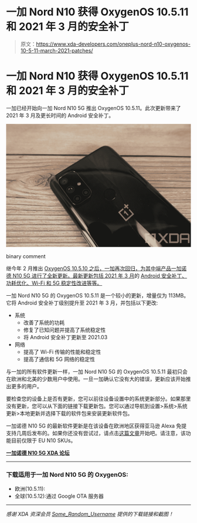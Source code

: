 # 一加 Nord N10 获得 OxygenOS 10.5.11 和 2021 年 3 月的安全补丁

> 原文：<https://www.xda-developers.com/oneplus-nord-n10-oxygenos-10-5-11-march-2021-patches/>

# 一加 Nord N10 获得 OxygenOS 10.5.11 和 2021 年 3 月的安全补丁

一加已经开始向一加 Nord N10 5G 推出 OxygenOS 10.5.11。此次更新带来了 2021 年 3 月及更长时间的 Android 安全补丁。

 <picture>![Black OnePlus Nord N10 5G on wooden background](img/b6408334c458a06cd95b7225578e13d7.png)</picture> 

binary comment

继今年 2 月推出 [OxygenOS 10.5.10 之后，一加再次回归，为其中端产品一加诺德 N10 5G 进行了全新更新。最新更新包括 2021 年 3 月](https://www.xda-developers.com/oneplus-nord-n10-oxygenos-10-5-10-feb-2021-security-patches/)的 [Android 安全补丁、功耗优化、Wi-Fi 和 5G 稳定性改进等等。](https://www.xda-developers.com/android-march-2021-security-update/)

一加 Nord N10 5G 的 OxygenOS 10.5.11 是一个较小的更新，增量仅为 113MB。它将 Android 安全补丁级别提升至 2021 年 3 月，并包括以下更改:

*   系统
    *   改善了系统的功耗
    *   修复了已知问题并提高了系统稳定性
    *   将 Android 安全补丁更新至 2021.03
*   网络
    *   提高了 Wi-Fi 传输的性能和稳定性
    *   提高了通信和 5G 网络的稳定性

与一加的所有软件更新一样，一加 Nord N10 5G 的 OxygenOS 10.5.11 最初只会在欧洲和北美的少数用户中使用。一旦一加确认它没有大的错误，更新应该开始推出更多的用户。

要检查您的设备上是否有更新，您可以前往设备设置中的系统更新部分。如果那里没有更新，您可以从下面的链接下载更新包。您可以通过导航到设置>系统>系统更新>本地更新并选择下载的软件包来安装更新软件包。

一加诺德 N10 5G 的最新软件更新是在该设备在欧洲地区获得亚马逊 Alexa 免提支持几周后发布的。如果你还没有尝试过，请点击[这篇文章](https://www.xda-developers.com/oneplus-nord-n10-5g-europe-now-supports-hands-free-amazon-alexa/)开始吧。请注意，该功能目前仅限于 EU N10 SKUs。

**[一加诺德 N10 5G XDA 论坛](https://forum.xda-developers.com/c/oneplus-nord-n10-5g.11803/)**

* * *

### 下载适用于一加 Nord N10 5G 的 OxygenOS:

*   欧洲(10.5.11):
*   全球(10.5.12):通过 Google OTA 服务器

* * *

*感谢 XDA 资深会员 [Some_Random_Username](https://forum.xda-developers.com/m/some_random_username.8234677/) 提供的下载链接和截图！*